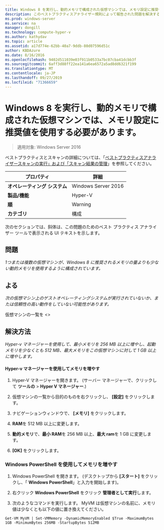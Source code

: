 ```yaml
---
title: Windows 8 を実行し、動的メモリで構成された仮想マシンでは、メモリ設定に推奨値を使用する必要があります。
description: このベストプラクティスアナライザー規則によって報告された問題を解決するための手順を示します。
ms.prod: windows-server
ms.service: na
manager: dongill
ms.technology: compute-hyper-v
ms.author: kathydav
ms.topic: article
ms.assetid: a17d774e-62bb-40a7-9ddb-80d07596d51c
author: KBDAzure
ms.date: 8/16/2016
ms.openlocfilehash: 9402d511039e03f911b0533a7bc07cba41dcbb3f
ms.sourcegitcommit: 6aff3d88ff22ea141a6ea6572a5ad8dd6321f199
ms.translationtype: MT
ms.contentlocale: ja-JP
ms.lasthandoff: 09/27/2019
ms.locfileid: "71366659"
---
```

# <a name="a-virtual-machine-running-windows-8-and-configured-with-dynamic-memory-should-use-recommended-values-for-memory-settings"></a>Windows 8 を実行し、動的メモリで構成された仮想マシンでは、メモリ設定に推奨値を使用する必要があります。

>適用対象: Windows Server 2016

ベストプラクティスとスキャンの詳細については、「[ベストプラクティスアナライザースキャンの実行」および「スキャン結果の管理](https://go.microsoft.com/fwlink/p/?LinkID=223177)」を参照してください。  
  
|プロパティ|詳細|  
|-|-|  
|**オペレーティング システム**|Windows Server 2016|  
|**製品/機能**|Hyper-V|  
|**順**|Warning|  
|**カテゴリ**|構成|  
  
次のセクションでは、斜体は、この問題のためのベスト プラクティス アナライザー ツールで表示される UI テキストを示します。  
  
## <a name="issue"></a>**問題**  
*1つまたは複数の仮想マシンが、Windows 8 に推奨されるメモリの量よりも少ない動的メモリを使用するように構成されています。*  
  
## <a name="impact"></a>**よる**  
*次の仮想マシン上のゲストオペレーティングシステムが実行されていないか、または信頼性の高い動作をしていない可能性があります。*  
  
仮想マシンの一覧を \<>  
  
## <a name="resolution"></a>**解決方法**  
*Hyper-v マネージャーを使用して、最小メモリを 256 MB 以上に増やし、起動メモリを少なくとも 512 MB、最大メモリをこの仮想マシンに対して 1 GB 以上に増やします。*  
  
#### <a name="increase-memory-using-hyper-v-manager"></a>Hyper-v マネージャーを使用してメモリを増やす  
  
1.  Hyper-V マネージャーを開きます。 (サーバー マネージャーで、クリックして **ツールの** > **Hyper V マネージャー**.)  
  
2.  仮想マシンの一覧から目的のものを右クリックし、 **[設定]** をクリックします。  
  
3.  ナビゲーションウィンドウで、 **[メモリ]** をクリックします。  
  
4.  **RAM**を 512 MB 以上に変更します。  
  
5.  **動的メモリ**で、**最小 RAM**を 256 MB 以上、**最大 ram**を 1 GB に変更します。  
  
6.  **[OK]** をクリックします。  
  
### <a name="increase-memory-using-windows-powershell"></a>Windows PowerShell を使用してメモリを増やす  
  
1.  Windows PowerShell を開きます。 (デスクトップから **[スタート]** をクリックし、「 **Windows PowerShell**」と入力を開始します)。  
  
2.  右クリック **Windows PowerShell**  をクリック **管理者として実行**します。  
  
3.  次のようなコマンドを実行します。 MyVM は仮想マシンの名前に、メモリ値は少なくとも以下の値に置き換えてください。  
  
```  
Get-VM MyVM | Set-VMMemory -DynamicMemoryEnabled $True -MaximumBytes 1GB -MinimumBytes 256MB -StartupBytes 512MB  
```  
  


